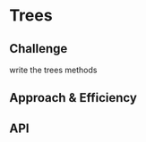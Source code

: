 
# Trees

## Challenge
write the trees methods 
## Approach & Efficiency

## API
<!-- Description of each method publicly available in each of your trees -->